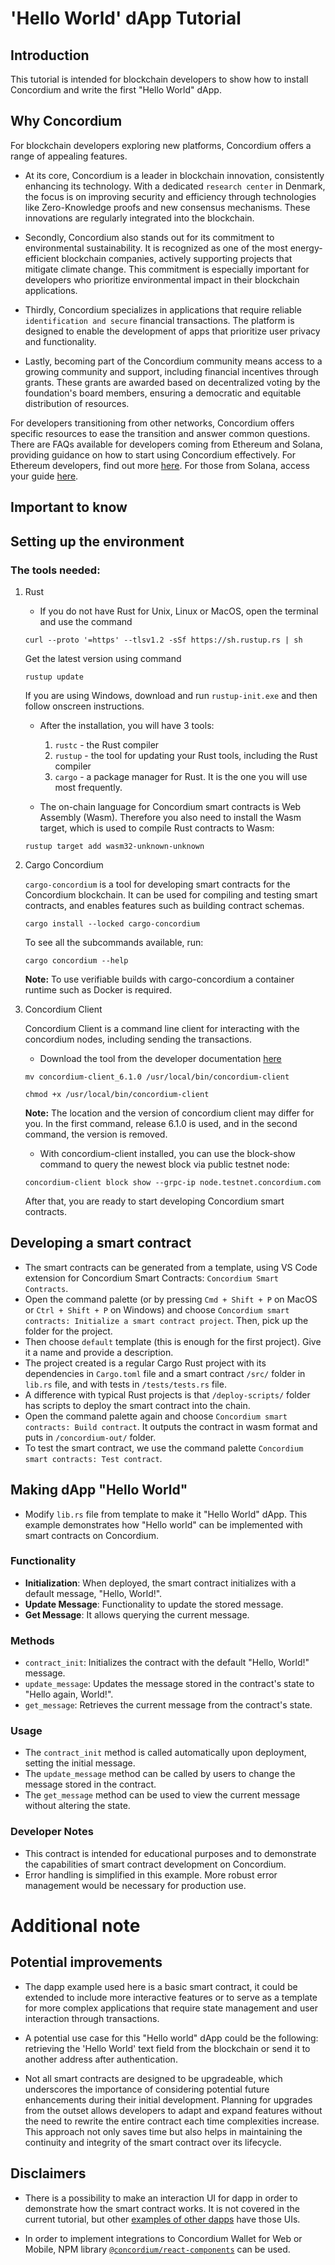# 'Hello World' dApp Tutorial

## Introduction

This tutorial is intended for blockchain developers to show how to install Concordium and write the first "Hello World" dApp.

## Why Concordium

For blockchain developers exploring new platforms, Concordium offers a range of appealing features. 

- At its core, Concordium is a leader in blockchain innovation, consistently enhancing its technology. With a dedicated `research center` in Denmark, the focus is on improving security and efficiency through technologies like Zero-Knowledge proofs and new consensus mechanisms. These innovations are regularly integrated into the blockchain. 

- Secondly, Concordium also stands out for its commitment to environmental sustainability. It is recognized as one of the most energy-efficient blockchain companies, actively supporting projects that mitigate climate change. This commitment is especially important for developers who prioritize environmental impact in their blockchain applications.

- Thirdly, Concordium specializes in applications that require reliable `identification and secure` financial transactions. The platform is designed to enable the development of apps that prioritize user privacy and functionality. 

- Lastly, becoming part of the Concordium community means access to a growing community and support, including financial incentives through grants. These grants are awarded based on decentralized voting by the foundation's board members, ensuring a democratic and equitable distribution of resources.

For developers transitioning from other networks, Concordium offers specific resources to ease the transition and answer common questions. There are  FAQs available for developers coming from Ethereum and Solana, providing guidance on how to start using Concordium effectively. For Ethereum developers, find out more [here](https://developer.concordium.software/en/mainnet/smart-contracts/onboarding-guide-ethereum-developers/faq.html). For those from Solana, access your guide [here](https://developer.concordium.software/en/mainnet/smart-contracts/onboarding-guide-solana-developers/faq.html).

## Important to know

<!-- how you can explain a complex project to a developer who is new to Concordium, expecting them to know what blockchain is.  -->

## Setting up the environment

### The tools needed:

1. Rust
    - If you do not have Rust for Unix, Linux or MacOS, open the terminal and use the command 

    ```curl --proto '=https' --tlsv1.2 -sSf https://sh.rustup.rs | sh```

    Get the latest version using command

    ```rustup update```

    If you are using Windows, download and run `rustup-init.exe` and then follow onscreen instructions.

    - After the installation, you will have 3 tools:
        1. `rustc` - the Rust compiler
        2. `rustup` - the tool for updating your Rust tools, including the Rust compiler
        3. `cargo` - a package manager for Rust. It is the one you will use most frequently.

    - The on-chain language for Concordium smart contracts is Web Assembly (Wasm). Therefore you also need to install the Wasm target, which is used to compile Rust contracts to Wasm: 

    ```rustup target add wasm32-unknown-unknown```

2. Cargo Concordium

    `cargo-concordium` is a tool for developing smart contracts for the Concordium blockchain. It can be used for compiling and testing smart contracts, and enables features such as building contract schemas.

	```cargo install --locked cargo-concordium```

    To see all the subcommands available, run:

    ```cargo concordium --help```

    **Note:** To use verifiable builds with cargo-concordium a container runtime such as Docker is required.

3. Concordium Client

    Concordium Client is a command line client for interacting with the concordium nodes, including sending the transactions.

    - Download the tool from the developer documentation [here](https://developer.concordium.software/en/mainnet/net/installation/downloads.html#downloads)

    ```mv concordium-client_6.1.0 /usr/local/bin/concordium-client```

    ```chmod +x /usr/local/bin/concordium-client```

    **Note:** The location and the version of concordium client may differ for you. In the first command, release 6.1.0 is used, and in the second command, the version is removed.

    - With concordium-client installed, you can use the block-show command to query the newest block via public testnet node:

    ```concordium-client block show --grpc-ip node.testnet.concordium.com```

    After that, you are ready to start developing Concordium smart contracts.

## Developing a smart contract

- The smart contracts can be generated from a template, using VS Code extension for Concordium Smart Contracts: `Concordium Smart Contracts`.
- Open the command palette (or by pressing `Cmd + Shift + P` on MacOS or `Ctrl + Shift + P` on Windows) and choose `Concordium smart contracts: Initialize a smart contract project`. Then, pick up the folder for the project.
- Then choose `default` template (this is enough for the first project). Give it a name and provide a description.
- The project created is a regular Cargo Rust project with its dependencies in `Cargo.toml` file and a smart contract `/src/` folder in `lib.rs` file, and with tests in `/tests/tests.rs` file.
- A difference with typical Rust projects is that `/deploy-scripts/` folder has scripts to deploy the smart contract into the chain.
- Open the command palette again and choose `Concordium smart contracts: Build contract`. It outputs the contract in wasm format and puts in `/concordium-out/` folder.
- To test the smart contract, we use the command palette `Concordium smart contracts: Test contract`.

## Making dApp "Hello World"

- Modify `lib.rs` file from template to make it "Hello World" dApp. This example demonstrates how "Hello world" can be implemented with smart
contracts on Concordium.

### Functionality
- **Initialization**: When deployed, the smart contract initializes with a default message, "Hello, World!".
- **Update Message**: Functionality to update the stored message.
- **Get Message**: It allows querying the current message.

### Methods
- `contract_init`: Initializes the contract with the default "Hello, World!" message.
- `update_message`: Updates the message stored in the contract's state to "Hello again, World!".
- `get_message`: Retrieves the current message from the contract's state.

### Usage
- The `contract_init` method is called automatically upon deployment, setting the initial message.
- The `update_message` method can be called by users to change the message stored in the contract.
- The `get_message` method can be used to view the current message without altering the state.

### Developer Notes
- This contract is intended for educational purposes and to demonstrate the capabilities of smart contract
  development on Concordium.
 - Error handling is simplified in this example. More robust error management would be necessary for production use.

# Additional note

## Potential improvements 

<!-- write down any friction or improvements you think may be made to the developer experience in a separate note. -->

- The dapp example used here is a basic smart contract, it could be extended to include more interactive features or to serve as a template for more complex applications that require state management and user interaction through transactions.

- A potential use case for this "Hello world" dApp could be the following: retrieving the 'Hello World' text field from the blockchain or send it to another address after authentication.

- Not all smart contracts are designed to be upgradeable, which underscores the importance of considering potential future enhancements during their initial development. Planning for upgrades from the outset allows developers to adapt and expand features without the need to rewrite the entire contract each time complexities increase. This approach not only saves time but also helps in maintaining the continuity and integrity of the smart contract over its lifecycle.

## Disclaimers

- There is a possibility to make an interaction UI for dapp in order to demonstrate how the smart contract works. It is not covered in the current tutorial, but other [examples of other dapps](https://developer.concordium.software/en/mainnet/net/guides/dapp-examples.html#dapp-examples) have those UIs. 

- In order to implement integrations to Concordium Wallet for Web or Mobile, NPM library [`@concordium/react-components`](https://www.npmjs.com/package/@concordium/react-components) can be used.